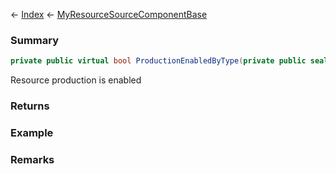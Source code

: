 ← [Index](Api-Index) ← [MyResourceSourceComponentBase](VRage.Game.Components.MyResourceSourceComponentBase)

### Summary

```csharp
private public virtual bool ProductionEnabledByType(private public sealed struct.MyDefinitionId resourceTypeId)
```

Resource production is enabled

### Returns

### Example

### Remarks

